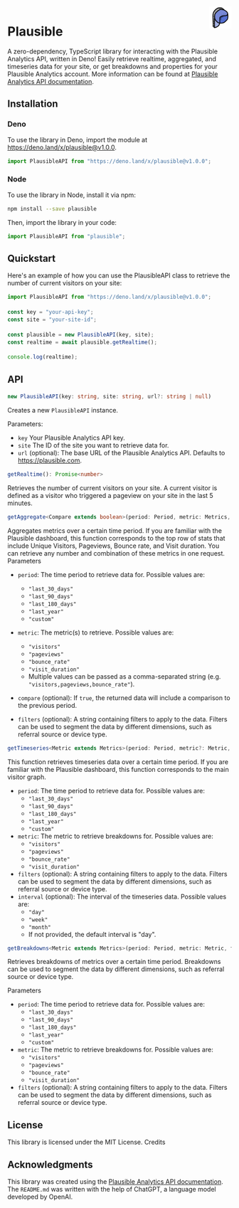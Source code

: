 <a href="https://uwuifier.com">
    <img src="assets/plausible-512.png" alt="Plausible logo" align="right" height="50" width="50" />
</a>

# Plausible

A zero-dependency, TypeScript library for interacting with the Plausible Analytics API, written in Deno! Easily retrieve realtime, aggregated, and timeseries data for your site, or get breakdowns and properties for your Plausible Analytics account. More information can be found at [Plausible Analytics API documentation](https://plausible.io/docs/stats-api).

## Installation

### Deno

To use the library in Deno, import the module at https://deno.land/x/plausible@v1.0.0.

```ts
import PlausibleAPI from "https://deno.land/x/plausible@v1.0.0";
```

### Node

To use the library in Node, install it via npm:

```bash
npm install --save plausible
```

Then, import the library in your code:

```ts
import PlausibleAPI from "plausible";
```

## Quickstart

Here's an example of how you can use the PlausibleAPI class to retrieve the number of current visitors on your site:

```ts
import PlausibleAPI from "https://deno.land/x/plausible@v1.0.0";

const key = "your-api-key";
const site = "your-site-id";

const plausible = new PlausibleAPI(key, site);
const realtime = await plausible.getRealtime();

console.log(realtime);
```

## API
```ts
new PlausibleAPI(key: string, site: string, url?: string | null)
```
Creates a new `PlausibleAPI` instance.

Parameters:

- `key` Your Plausible Analytics API key.
- `site` The ID of the site you want to retrieve data for.
- `url` (optional): The base URL of the Plausible Analytics API. Defaults to https://plausible.com.

```ts
getRealtime(): Promise<number>
```

Retrieves the number of current visitors on your site. A current visitor is defined as a visitor who triggered a pageview on your site in the last 5 minutes.

```ts
getAggregate<Compare extends boolean>(period: Period, metric: Metrics, compare?: Compare | null, filters?: string | null): Promise<Aggregated<Compare>>
```

Aggregates metrics over a certain time period. If you are familiar with the Plausible dashboard, this function corresponds to the top row of stats that include Unique Visitors, Pageviews, Bounce rate, and Visit duration. You can retrieve any number and combination of these metrics in one request.
Parameters

- `period`: The time period to retrieve data for. Possible values are:
    - `"last_30_days"`
    - `"last_90_days"`
    - `"last_180_days"`
    - `"last_year"`
    - `"custom"`

- `metric`: The metric(s) to retrieve. Possible values are:
    - `"visitors"`
    - `"pageviews"`
    - `"bounce_rate"`
    - `"visit_duration"`
    - Multiple values can be passed as a comma-separated string (e.g. `"visitors,pageviews,bounce_rate"`).
- `compare` (optional): If `true`, the returned data will include a comparison to the previous period.
- `filters` (optional): A string containing filters to apply to the data. Filters can be used to segment the data by different dimensions, such as referral source or device type.

```ts
getTimeseries<Metric extends Metrics>(period: Period, metric?: Metric, filters?: string | null, interval
```

This function retrieves timeseries data over a certain time period. If you are familiar with the Plausible dashboard, this function corresponds to the main visitor graph.

- `period`: The time period to retrieve data for.  Possible values are:
    - `"last_30_days"`
    - `"last_90_days"`
    - `"last_180_days"`
    - `"last_year"`
    - `"custom"`
- `metric`: The metric to retrieve breakdowns for. Possible values are:
    - `"visitors"`
    - `"pageviews"`
    - `"bounce_rate"`
    - `"visit_duration"`
- `filters` (optional): A string containing filters to apply to the data. Filters can be used to segment the data by different dimensions, such as referral source or device type.
- `interval` (optional): The interval of the timeseries data. Possible values are:
    - `"day"`
    - `"week"`
    - `"month"`
    - If not provided, the default interval is "day".

```ts
getBreakdowns<Metric extends Metrics>(period: Period, metric: Metric, filters?: string | null): Promise<Breakdowns<Metric>>
```

Retrieves breakdowns of metrics over a certain time period. Breakdowns can be used to segment the data by different dimensions, such as referral source or device type.

Parameters

- `period`: The time period to retrieve data for.  Possible values are:
    - `"last_30_days"`
    - `"last_90_days"`
    - `"last_180_days"`
    - `"last_year"`
    - `"custom"`
- `metric`: The metric to retrieve breakdowns for. Possible values are:
    - `"visitors"`
    - `"pageviews"`
    - `"bounce_rate"`
    - `"visit_duration"`
- `filters` (optional): A string containing filters to apply to the data. Filters can be used to segment the data by different dimensions, such as referral source or device type.

## License

This library is licensed under the MIT License.
Credits

## Acknowledgments

This library was created using the [Plausible Analytics API documentation](https://plausible.io/docs/stats-api). The `README.md` was written with the help of ChatGPT, a language model developed by OpenAI.
